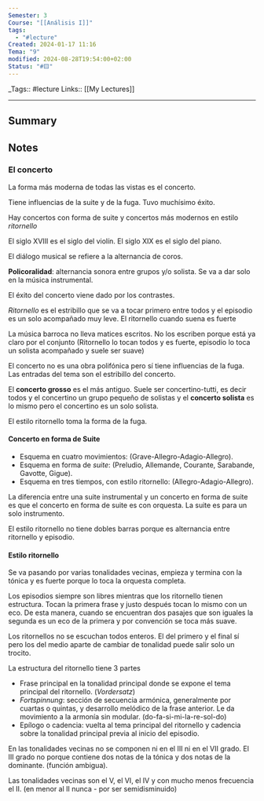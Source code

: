 ```yaml
---
Semester: 3
Course: "[[Análisis I]]"
tags:
  - "#lecture"
Created: 2024-01-17 11:16
Tema: "9"
modified: 2024-08-28T19:54:00+02:00
Status: "#🟨"
---
```


\_Tags::  #lecture 
Links:: [[My Lectures]]
___

## Summary

## Notes

### El concerto

La forma más moderna de todas las vistas es el concerto.

Tiene influencias de la suite y de la fuga. Tuvo muchísimo éxito.

Hay concertos con forma de suite y concertos más modernos en estilo *ritornello*

El siglo XVIII es el siglo del violín. El siglo XIX es el siglo del piano.

El diálogo musical se refiere a la alternancia de coros.

**Policoralidad**: alternancia sonora entre grupos y/o solista. Se va a dar solo en la música instrumental.

El éxito del concerto viene dado por los contrastes.

*Ritornello* es el estribillo que se va a tocar primero entre todos y el episodio es un solo acompañado muy leve. El ritornello cuando suena es fuerte

La música barroca no lleva matices escritos. No los escriben porque está ya claro por el conjunto (Ritornello lo tocan todos y es fuerte, episodio lo toca un solista acompañado y suele ser suave)

El concerto no es una obra polifónica pero sí tiene influencias de la fuga. Las entradas del tema son el estribillo del concerto.

El **concerto grosso** es el más antiguo. Suele ser concertino-tutti, es decir todos y el concertino un grupo pequeño de solistas y el **concerto solista** es lo mismo pero el concertino es un solo solista.


El estilo ritornello toma la forma de la fuga.

#### Concerto en forma de Suite

- Esquema en cuatro movimientos: (Grave-Allegro-Adagio-Allegro).
- Esquema en forma de *suite*: (Preludio, Allemande, Courante, Sarabande, Gavotte, Gigue).
- Esquema en tres tiempos, con estilo ritornello: (Allegro-Adagio-Allegro).

La diferencia entre una suite instrumental y un concerto en forma de suite es que el concerto en forma de suite es con orquesta. La suite es para un solo instrumento.

El estilo ritornello no tiene dobles barras porque es alternancia entre ritornello y episodio.

#### Estilo ritornello 

Se va pasando por varias tonalidades vecinas, empieza y termina con la tónica y es fuerte porque lo toca la orquesta completa.

Los episodios siempre son libres mientras que los ritornello tienen estructura. Tocan la primera frase y justo después tocan lo mismo con un eco. De esta manera, cuando se encuentran dos pasajes que son iguales la segunda es un eco de la primera y por convención se toca más suave.

Los ritornellos no se escuchan todos enteros. El del primero y el final sí pero los del medio aparte de cambiar de tonalidad puede salir solo un trocito.

La estructura del ritornello tiene 3 partes
- Frase principal en la tonalidad principal donde se expone el tema principal del ritornello. (*Vordersatz*)
 - *Fortspinnung*: sección de secuencia armónica, generalmente por cuartas o quintas, y desarrollo melódico de la frase anterior. Le da movimiento a la armonía sin modular. (do-fa-si-mi-la-re-sol-do)
- Epílogo o cadencia: vuelta al tema principal del ritornello y cadencia sobre la tonalidad principal previa al inicio del episodio.

En las tonalidades vecinas no se componen ni en el III ni en el VII grado. El III grado no porque contiene dos notas de la tónica y dos notas de la dominante. (función ambigua).

Las tonalidades vecinas son el V, el VI, el IV y con mucho menos frecuencia el II. (en menor al II nunca - por ser semidisminuido)











